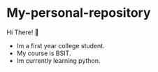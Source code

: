 # My-personal-repository

Hi There! 👋

- Im a first year college student.
- My course is BSIT.
- Im currently learning python.
